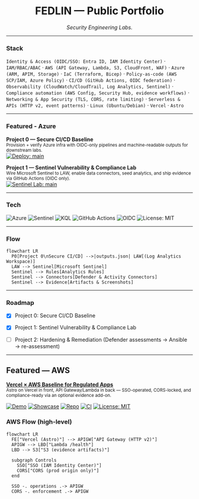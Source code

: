 <!-- Profile README for github.com/fedlinllc -->

<h1 align="center">FEDLIN — Public Portfolio</h1>
<p align="center"><em>Security Engineering Labs.</em></p>

---

### Stack
`Identity & Access (OIDC/SSO: Entra ID, IAM Identity Center)` · `IAM/RBAC/ABAC` ·
`AWS (API Gateway, Lambda, S3, CloudFront, WAF)` · `Azure (ARM, APIM, Storage)` ·
`IaC (Terraform, Bicep)` · `Policy-as-code (AWS SCP/IAM, Azure Policy)` ·
`CI/CD (GitHub Actions, OIDC federation)` ·
`Observability (CloudWatch/CloudTrail, Log Analytics, Sentinel)` ·
`Compliance automation (AWS Config, Security Hub, evidence workflows)` ·
`Networking & App Security (TLS, CORS, rate limiting)` ·
`Serverless & APIs (HTTP v2, event patterns)` ·
`Linux (Ubuntu/Debian)` · `Vercel` · `Astro`

---

### Featured - Azure

**Project 0 — Secure CI/CD Baseline**  
<sub>Provision + verify Azure infra with OIDC-only pipelines and machine-readable outputs for downstream labs.</sub>  
[![Deploy: main](https://github.com/fedlinllc/fedlin-azure-secure-cicd/actions/workflows/deploy-azure.yml/badge.svg?branch=main)](https://github.com/fedlinllc/fedlin-azure-secure-cicd/actions/workflows/deploy-azure.yml)  

**Project 1 — Sentinel Vulnerability & Compliance Lab**  
<sub>Wire Microsoft Sentinel to LAW, enable data connectors, seed analytics, and ship evidence via GitHub Actions (OIDC only).</sub>  
[![Sentinel Lab: main](https://github.com/fedlinllc/fedlin-azure-cis-vulnerability-lab/actions/workflows/azure-sentinel-vulncomp-lab.yml/badge.svg?branch=main)](https://github.com/fedlinllc/fedlin-azure-cis-vulnerability-lab/actions/workflows/azure-sentinel-vulncomp-lab.yml)  

---

### Tech
![Azure](https://img.shields.io/badge/Cloud-Azure-informational?logo=microsoft-azure&logoColor=white)
![Sentinel](https://img.shields.io/badge/SIEM-Sentinel-informational)
![KQL](https://img.shields.io/badge/Query-KQL-informational)
![GitHub Actions](https://img.shields.io/badge/CI-GitHub_Actions-informational?logo=githubactions&logoColor=white)
![OIDC](https://img.shields.io/badge/Auth-OIDC-informational)
![License: MIT](https://img.shields.io/badge/License-MIT-success)

---

### Flow
```mermaid
flowchart LR
  P0[Project 0\nSecure CI/CD] -->|outputs.json| LAW[(Log Analytics Workspace)]
  LAW --> Sentinel[Microsoft Sentinel]
  Sentinel --> Rules[Analytics Rules]
  Sentinel --> Connectors[Defender & Activity Connectors]
  Sentinel --> Evidence[Artifacts & Screenshots]
```
---

### Roadmap
- [x] Project 0: Secure CI/CD Baseline  
- [x] Project 1: Sentinel Vulnerability & Compliance Lab  
- [ ] Project 2: Hardening & Remediation (Defender assessments → Ansible → re-assessment)


---

## Featured — AWS

<a href="https://github.com/fedlinllc/fedlin-vercel-aws-baseline"><b>Vercel × AWS Baseline for Regulated Apps</b></a>  
<sub>Astro on Vercel in front, API Gateway/Lambda in back — SSO-operated, CORS-locked, and compliance-ready via an optional evidence add-on.</sub>

[![Demo](https://img.shields.io/badge/demo-live-0F766E)](https://fedlin-vercel-aws-baseline.vercel.app)
[![Showcase](https://img.shields.io/badge/release-v0.1.0-334155)](https://github.com/fedlinllc/fedlin-vercel-aws-baseline/releases/tag/v0.1.0-showcase)
[![Repo](https://img.shields.io/badge/repo-open-111827)](https://github.com/fedlinllc/fedlin-vercel-aws-baseline)
[![CI](https://github.com/fedlinllc/fedlin-vercel-aws-baseline/actions/workflows/ci.yml/badge.svg)](https://github.com/fedlinllc/fedlin-vercel-aws-baseline/actions/workflows/ci.yml)
[![License: MIT](https://img.shields.io/badge/License-MIT-yellow.svg)](https://github.com/fedlinllc/fedlin-vercel-aws-baseline/blob/main/LICENSE)

### AWS Flow (high-level)
```mermaid
flowchart LR
  FE["Vercel (Astro)"] --> APIGW["API Gateway (HTTP v2)"]
  APIGW --> LBD["Lambda /health"]
  LBD --> S3["S3 (evidence artifacts)"]

  subgraph Controls
    SSO["SSO (IAM Identity Center)"]
    CORS["CORS (prod origin only)"]
  end

  SSO -. operations .-> APIGW
  CORS -. enforcement .-> APIGW

